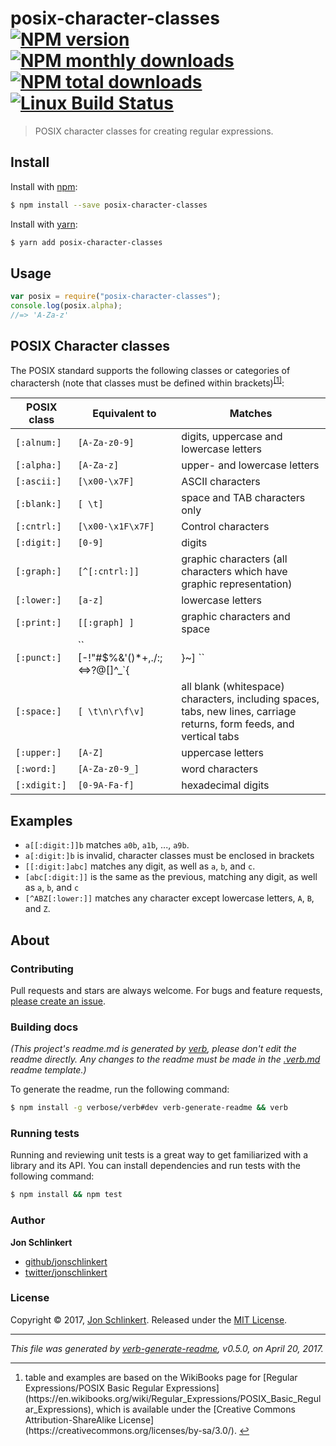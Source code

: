 # posix-character-classes [![NPM version](https://img.shields.io/npm/v/posix-character-classes.svg?style=flat)](https://www.npmjs.com/package/posix-character-classes) [![NPM monthly downloads](https://img.shields.io/npm/dm/posix-character-classes.svg?style=flat)](https://npmjs.org/package/posix-character-classes) [![NPM total downloads](https://img.shields.io/npm/dt/posix-character-classes.svg?style=flat)](https://npmjs.org/package/posix-character-classes) [![Linux Build Status](https://img.shields.io/travis/jonschlinkert/posix-character-classes.svg?style=flat&label=Travis)](https://travis-ci.org/jonschlinkert/posix-character-classes)

> POSIX character classes for creating regular expressions.

## Install

Install with [npm](https://www.npmjs.com/):

```sh
$ npm install --save posix-character-classes
```

Install with [yarn](https://yarnpkg.com):

```sh
$ yarn add posix-character-classes
```

## Usage

```js
var posix = require("posix-character-classes");
console.log(posix.alpha);
//=> 'A-Za-z'
```

## POSIX Character classes

The POSIX standard supports the following classes or categories of charactersh (note that classes must be defined within brackets)<sup class="footnote-ref"><a href="#fn1" id="fnref1">[1]</a></sup>:

| **POSIX class** | **Equivalent to**                         | **Matches**                                                                                                           |
| --------------- | ----------------------------------------- | --------------------------------------------------------------------------------------------------------------------- |
| `[:alnum:]`     | `[A-Za-z0-9]`                             | digits, uppercase and lowercase letters                                                                               |
| `[:alpha:]`     | `[A-Za-z]`                                | upper- and lowercase letters                                                                                          |
| `[:ascii:]`     | `[\x00-\x7F]`                             | ASCII characters                                                                                                      |
| `[:blank:]`     | `[ \t]`                                   | space and TAB characters only                                                                                         |
| `[:cntrl:]`     | `[\x00-\x1F\x7F]`                         | Control characters                                                                                                    |
| `[:digit:]`     | `[0-9]`                                   | digits                                                                                                                |
| `[:graph:]`     | `[^[:cntrl:]]`                            | graphic characters (all characters which have graphic representation)                                                 |
| `[:lower:]`     | `[a-z]`                                   | lowercase letters                                                                                                     |
| `[:print:]`     | `[[:graph] ]`                             | graphic characters and space                                                                                          |
| `[:punct:]`     | `` [-!"#$%&'()*+,./:;<=>?@[]^_`{ | }~] `` | all punctuation characters (all graphic characters except letters and digits)                                         |
| `[:space:]`     | `[ \t\n\r\f\v]`                           | all blank (whitespace) characters, including spaces, tabs, new lines, carriage returns, form feeds, and vertical tabs |
| `[:upper:]`     | `[A-Z]`                                   | uppercase letters                                                                                                     |
| `[:word:]`      | `[A-Za-z0-9_]`                            | word characters                                                                                                       |
| `[:xdigit:]`    | `[0-9A-Fa-f]`                             | hexadecimal digits                                                                                                    |

## Examples

- `a[[:digit:]]b` matches `a0b`, `a1b`, ..., `a9b`.
- `a[:digit:]b` is invalid, character classes must be enclosed in brackets
- `[[:digit:]abc]` matches any digit, as well as `a`, `b`, and `c`.
- `[abc[:digit:]]` is the same as the previous, matching any digit, as well as `a`, `b`, and `c`
- `[^ABZ[:lower:]]` matches any character except lowercase letters, `A`, `B`, and `Z`.

## About

### Contributing

Pull requests and stars are always welcome. For bugs and feature requests, [please create an issue](../../issues/new).

### Building docs

_(This project's readme.md is generated by [verb](https://github.com/verbose/verb-generate-readme), please don't edit the readme directly. Any changes to the readme must be made in the [.verb.md](.verb.md) readme template.)_

To generate the readme, run the following command:

```sh
$ npm install -g verbose/verb#dev verb-generate-readme && verb
```

### Running tests

Running and reviewing unit tests is a great way to get familiarized with a library and its API. You can install dependencies and run tests with the following command:

```sh
$ npm install && npm test
```

### Author

**Jon Schlinkert**

- [github/jonschlinkert](https://github.com/jonschlinkert)
- [twitter/jonschlinkert](https://twitter.com/jonschlinkert)

### License

Copyright © 2017, [Jon Schlinkert](https://github.com/jonschlinkert).
Released under the [MIT License](LICENSE).

---

_This file was generated by [verb-generate-readme](https://github.com/verbose/verb-generate-readme), v0.5.0, on April 20, 2017._

<hr class="footnotes-sep">
<section class="footnotes">
<ol class="footnotes-list">
<li id="fn1"  class="footnote-item">table and examples are based on the WikiBooks page for [Regular Expressions/POSIX Basic Regular Expressions](https://en.wikibooks.org/wiki/Regular_Expressions/POSIX_Basic_Regular_Expressions), which is available under the [Creative Commons Attribution-ShareAlike License](https://creativecommons.org/licenses/by-sa/3.0/). <a href="#fnref1" class="footnote-backref">↩</a>

</li>
</ol>
</section>
